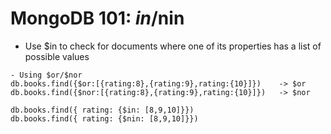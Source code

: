 # MongoDB 101: $in/$nin

- Use $in to check for documents where one of its properties has a list of possible values

```
- Using $or/$nor
db.books.find({$or:[{rating:8},{rating:9},rating:{10}]})    -> $or
db.books.find({$nor:[{rating:8},{rating:9},rating:{10}]})   -> $nor
```
```
db.books.find({ rating: {$in: [8,9,10]}})
db.books.find({ rating: {$nin: [8,9,10]}})
```